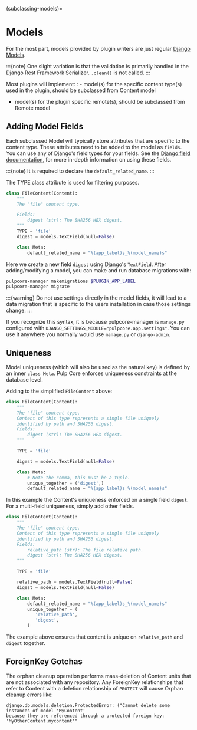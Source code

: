 (subclassing-models)=

# Models

For the most part, models provided by plugin writers are just regular [Django Models](https://docs.djangoproject.com/en/2.1/topics/db/models/).

:::{note}
One slight variation is that the validation is primarily handled in the Django Rest Framework
Serializer. `.clean()` is not called.
:::

Most plugins will implement:
: - model(s) for the specific content type(s) used in the plugin, should be subclassed from Content model
  - model(s) for the plugin specific remote(s), should be subclassed from Remote model

## Adding Model Fields

Each subclassed Model will typically store attributes that are specific to the content type. These
attributes need to be added to the model as `fields`. You can use any of Django's field types
for your fields. See the [Django field documentation](https://docs.djangoproject.com/en/4.2/ref/models/fields/), for more in-depth information on
using these fields.

:::{note}
It is required to declare the `default_related_name`.
:::

The TYPE class attribute is used for filtering purposes.

```python
class FileContent(Content):
    """
    The "file" content type.

    Fields:
        digest (str): The SHA256 HEX digest.
    """
    TYPE = 'file'
    digest = models.TextField(null=False)

    class Meta:
        default_related_name = "%(app_label)s_%(model_name)s"
```

Here we create a new field `digest` using Django's `TextField`. After adding/modifying a model, you
can make and run database migrations with:

```bash
pulpcore-manager makemigrations $PLUGIN_APP_LABEL
pulpcore-manager migrate
```

:::{warning}
Do not use settings directly in the model fields, it will lead to a data migration that is
specific to the users installation in case those settings change.
:::

If you recognize this syntax, it is because pulpcore-manager is `manage.py` configured with
`DJANGO_SETTINGS_MODULE="pulpcore.app.settings"`. You can use it anywhere you normally would use
`manage.py` or `django-admin`.

## Uniqueness

Model uniqueness (which will also be used as the natural key) is defined by an inner `class
Meta`. Pulp Core enforces uniqueness constraints at the database level.

Adding to the simplified `FileContent` above:

```python
class FileContent(Content):
    """
    The "file" content type.
    Content of this type represents a single file uniquely
    identified by path and SHA256 digest.
    Fields:
        digest (str): The SHA256 HEX digest.
    """

    TYPE = 'file'

    digest = models.TextField(null=False)

    class Meta:
        # Note the comma, this must be a tuple.
        unique_together = ('digest',)
        default_related_name = "%(app_label)s_%(model_name)s"
```

In this example the Content's uniqueness enforced on a single field `digest`. For a multi-field
uniqueness, simply add other fields.

```python
class FileContent(Content):
    """
    The "file" content type.
    Content of this type represents a single file uniquely
    identified by path and SHA256 digest.
    Fields:
        relative_path (str): The file relative path.
        digest (str): The SHA256 HEX digest.
    """

    TYPE = 'file'

    relative_path = models.TextField(null=False)
    digest = models.TextField(null=False)

    class Meta:
        default_related_name = "%(app_label)s_%(model_name)s"
        unique_together = (
           'relative_path',
           'digest',
        )
```

The example above ensures that content is unique on `relative_path` and `digest` together.

## ForeignKey Gotchas

The orphan cleanup operation performs mass-deletion of Content units that are not associated with
any repository. Any ForeignKey relationships that refer to Content with a deletion relationship of
`PROTECT` will cause Orphan cleanup errors like:

```
django.db.models.deletion.ProtectedError: ("Cannot delete some instances of model 'MyContent'
because they are referenced through a protected foreign key: 'MyOtherContent.mycontent'"
```
